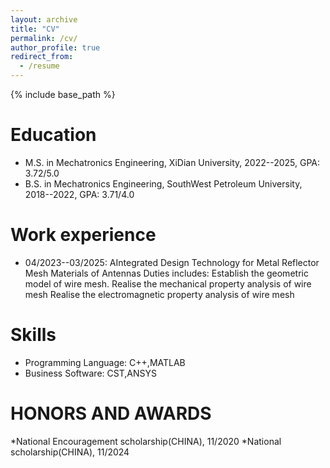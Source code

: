 ```yaml
---
layout: archive
title: "CV"
permalink: /cv/
author_profile: true
redirect_from:
  - /resume
---
```


{% include base_path %}

Education
======
* M.S. in Mechatronics Engineering, XiDian University, 2022--2025, GPA: 3.72/5.0
* B.S. in Mechatronics Engineering, SouthWest Petroleum University, 2018--2022, GPA: 3.71/4.0

Work experience
======
* 04/2023--03/2025: AIntegrated Design Technology for Metal Reflector Mesh Materials of Antennas
  Duties includes: Establish the geometric model of wire mesh.
                     Realise the mechanical property analysis of wire mesh
                     Realise the electromagnetic property analysis of wire mesh
  
Skills
======
* Programming Language: C++,MATLAB
* Business Software: CST,ANSYS

HONORS AND AWARDS
======
*National Encouragement scholarship(CHINA), 11/2020
*National scholarship(CHINA), 11/2024
